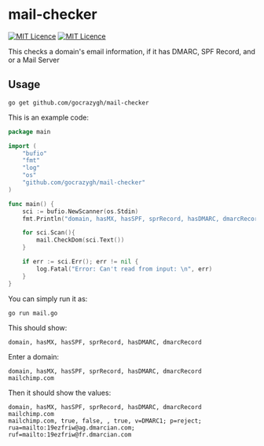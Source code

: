 # mail-checker
[![MIT Licence](https://img.shields.io/badge/License-MIT-blue)](https://opensource.org/licenses/mit-license.php) [![MIT Licence](https://img.shields.io/badge/Donate-Bitcoin-blue)](https://gocrazygh.github.io/gocrazygh/)

This checks a domain's email information, if it has DMARC, SPF Record, and or a Mail Server

## Usage
```
go get github.com/gocrazygh/mail-checker
```

This is an example code:

```go
package main

import (
	"bufio"
	"fmt"
	"log"
	"os"
	"github.com/gocrazygh/mail-checker"
)

func main() {
	sci := bufio.NewScanner(os.Stdin)
	fmt.Println("domain, hasMX, hasSPF, sprRecord, hasDMARC, dmarcRecord")

	for sci.Scan(){
		mail.CheckDom(sci.Text())
	}

	if err := sci.Err(); err != nil {
		log.Fatal("Error: Can't read from input: \n", err)
	}
}
```

You can simply run it as:

    go run mail.go

This should show:

    domain, hasMX, hasSPF, sprRecord, hasDMARC, dmarcRecord

Enter a domain:

    domain, hasMX, hasSPF, sprRecord, hasDMARC, dmarcRecord
    mailchimp.com
    
Then it should show the values:

    domain, hasMX, hasSPF, sprRecord, hasDMARC, dmarcRecord
    mailchimp.com
    mailchimp.com, true, false, , true, v=DMARC1; p=reject; rua=mailto:19ezfriw@ag.dmarcian.com; ruf=mailto:19ezfriw@fr.dmarcian.com
